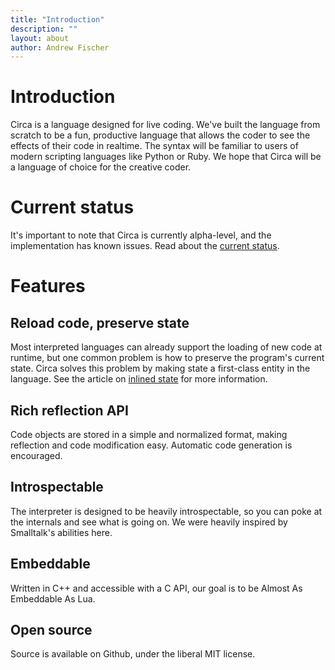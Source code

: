 ```yaml
---
title: "Introduction"
description: ""
layout: about
author: Andrew Fischer
---
```


# Introduction

Circa is a language designed for live coding. We've built the language from scratch
to be a fun, productive language that allows the coder to see the
effects of their code in realtime. The syntax will be familiar to users
of modern scripting languages like Python or Ruby. We hope that
Circa will be a language of choice for the creative coder.

# Current status

It's important to note that Circa is currently alpha-level, and the implementation
has known issues. Read about the <a href="/about/current_status.html">current status</a>.

# Features

## Reload code, preserve state

Most interpreted languages can already support the loading of new code at runtime,
but one common problem is how to preserve the program's current state.
Circa solves this problem by making state a first-class
entity in the language.
See the article on <a href="about/inlined_state.html">inlined state</a> for more information.

## Rich reflection API

Code objects are stored in a simple and normalized format, making reflection and
code modification easy. Automatic code generation is encouraged.

## Introspectable

The interpreter is designed to be heavily introspectable, so you can poke at the
internals and see what is going on. We were heavily inspired by Smalltalk's abilities here.

## Embeddable

Written in C++ and accessible with a C API, our goal is to be Almost As Embeddable As Lua.

## Open source

Source is available on Github, under the liberal MIT license.

